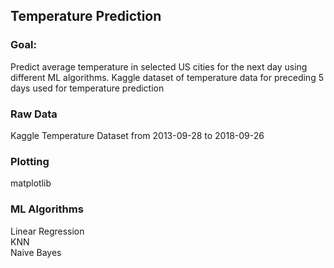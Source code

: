 ## Temperature Prediction

### Goal:
Predict average temperature in selected US cities for the next day using different ML algorithms. Kaggle dataset of temperature data for preceding 5 days 
used for temperature prediction
### Raw Data
Kaggle Temperature Dataset from 2013-09-28 to 2018-09-26
### Plotting
matplotlib
### ML Algorithms 
Linear Regression
<br />KNN
<br />Naive Bayes

